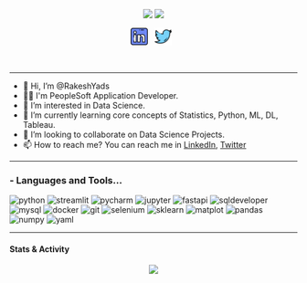 <p align="center">
  <img src="https://capsule-render.vercel.app/api?text=Hey%20Everyone!👋&animation=fadeIn&type=waving%22"/>
  <img src = "https://i.giphy.com/media/v1.Y2lkPTc5MGI3NjExaW9hNzRla2M3cXphODl4bGNjY3RhY25wZTFkZnFrYWRvZ291MHFiYyZlcD12MV9pbnRlcm5hbF9naWZfYnlfaWQmY3Q9Zw/ghCX1B38YFXAwttIkg/giphy.gif"/>
  <br>
  <p align='center'>
   <a href="https://www.linkedin.com/in/rakesh-yadav-556724118/"><img height="30" src="https://raw.githubusercontent.com/8bithemant/8bithemant/master/linkedin.png?raw=true"></a>&nbsp;&nbsp;
<a href="https://x.com/Yads1809"><img height="30" src="https://raw.githubusercontent.com/8bithemant/8bithemant/master/twitter.png?raw=true"></a>&nbsp;&nbsp;
 </p>
  <br>  
</p>

___

- 👋 Hi, I’m @RakeshYads
- 👨‍💻 I'm PeopleSoft Application Developer.
- 👀 I’m interested in Data Science.
- 🌱 I’m currently learning core concepts of Statistics, Python, ML, DL, Tableau.
- 💞️ I’m looking to collaborate on Data Science Projects.
- 📫 How to reach me? You can reach me in [LinkedIn](https://www.linkedin.com/in/rakesh-yadav-556724118/), [Twitter](https://x.com/Yads1809)

___
### - Languages and Tools...

<p align="left">
  <!-- For more icons please follow  https://github.com/MikeCodesDotNET/ColoredBadges -->
  <img src="https://cdn.jsdelivr.net/gh/devicons/devicon@latest/icons/python/python-original.svg" alt="python" width="45" height="45">    
  <img src="https://cdn.jsdelivr.net/gh/devicons/devicon@latest/icons/streamlit/streamlit-original.svg" alt="streamlit" width="45" height="45">
  <img src="https://cdn.jsdelivr.net/gh/devicons/devicon@latest/icons/pycharm/pycharm-original.svg" alt="pycharm" width="45" height="45">
  <img src="https://cdn.jsdelivr.net/gh/devicons/devicon@latest/icons/jupyter/jupyter-original.svg" alt="jupyter" width="45" height="45">
  <img src="https://cdn.jsdelivr.net/gh/devicons/devicon@latest/icons/fastapi/fastapi-original.svg" alt="fastapi" width="45" height="45">
  <img src="https://cdn.jsdelivr.net/gh/devicons/devicon@latest/icons/sqldeveloper/sqldeveloper-original.svg" alt="sqldeveloper" width="45" height="45">
  <img src="https://cdn.jsdelivr.net/gh/devicons/devicon@latest/icons/mysql/mysql-original-wordmark.svg" alt="mysql" width="45" height="45">
  <img src="https://cdn.jsdelivr.net/gh/devicons/devicon@latest/icons/docker/docker-original.svg" alt="docker" width="45" height="45">
  <img src="https://cdn.jsdelivr.net/gh/devicons/devicon@latest/icons/git/git-original.svg" alt="git" width="45" height="45">
  <img src="https://cdn.jsdelivr.net/gh/devicons/devicon@latest/icons/selenium/selenium-original.svg" alt="selenium" width="45" height="45">
  <img src="https://cdn.jsdelivr.net/gh/devicons/devicon@latest/icons/scikitlearn/scikitlearn-original.svg" alt="sklearn" width="45" height="45">
  <img src="https://cdn.jsdelivr.net/gh/devicons/devicon@latest/icons/matplotlib/matplotlib-original-wordmark.svg" alt="matplot" width="45" height="45">
  <img src="https://cdn.jsdelivr.net/gh/devicons/devicon@latest/icons/pandas/pandas-original-wordmark.svg" alt="pandas" width="45" height="45">
  <img src="https://cdn.jsdelivr.net/gh/devicons/devicon@latest/icons/numpy/numpy-original-wordmark.svg" alt="numpy" width="45" height="45">
  <img src="https://cdn.jsdelivr.net/gh/devicons/devicon@latest/icons/yaml/yaml-original.svg" alt="yaml" width="45" height="45">
</p>

___

 <p align="center">
  <h4> Stats & Activity </h4>
 </p>   
<p align="center" >
<a href="https://github.com/anuraghazra/github-readme-stats"> 
    <img  src="https://github-readme-stats.vercel.app/api?username=RakeshYads&&show_icons=true&theme=radical"/>
  </a>

</p>
<!---
RakeshYads/RakeshYads is a ✨ special ✨ repository because its `README.md` (this file) appears on your GitHub profile.
You can click the Preview link to take a look at your changes.
--->
